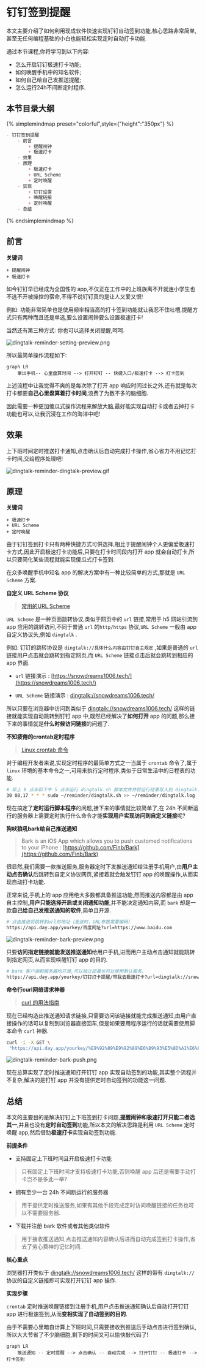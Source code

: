 # 钉钉签到提醒

本文主要介绍了如何利用现成软件快速实现钉钉自动签到功能,核心思路非常简单,甚至无任何编程基础的小白也能轻松实现定时自动打卡功能.

通过本节课程,你将学习到以下内容:

- 怎么开启钉钉极速打卡功能;
- 如何唤醒手机中的知名软件;
- 如何自己给自己发推送提醒;
- 怎么运行24h不间断定时程序.

## 本节目录大纲

{% simplemindmap preset="colorful",style={"height":"350px"} %}
```markdown
- 钉钉签到提醒
    - 前言
        + 提醒闹钟
        + 极速打卡
    - 效果
    - 原理
        + 极速打卡
        + URL Scheme
        + 定时唤醒
    - 实现
        + 钉钉设置
        + 唤醒链接
        + 定时唤醒
    - 总结
```
{% endsimplemindmap %}

## 前言

**关键词**

```mardown
+ 提醒闹钟
+ 极速打卡
```

如今钉钉早已经成为全国性的 app,不仅正在工作中的上班族离不开就连小学生也不逃不开被操控的宿命,不得不说钉钉真的是让人又爱又恨!

例如: 功能非常简单也是使用频率相当高的打卡签到功能就让我忍不住吐槽,提醒方式只有两种而且还是单选,要么设置闹钟要么设置极速打卡!

当然还有第三种方式: 你也可以选择关闭提醒,呵呵.

![dingtalk-reminder-setting-preview.png](./images/dingtalk-reminder-setting-preview.png)

所以最简单操作流程如下:

```mermaid
graph LR
    拿出手机-- 心里盘算时间 --> 打开钉钉 -- 快捷入口/极速打卡 --> 打卡签到
```

上述流程中让我觉得不爽的是每次除了打开 app 响应时间过长之外,还有就是每次打卡都要**自己心里盘算着打卡时间**,浪费了为数不多的脑细胞.

因此需要一种更加傻瓜式操作流程来解放大脑,最好能实现自动打卡或者去掉打卡功能也可以,让我沉浸在工作的海洋中吧!

## 效果

上下班时间定时推送打卡通知,点击确认后自动完成打卡操作,省心省力不用记忆打卡时间,交给程序处理吧!

![dingtalk-reminder-dingtalk-preview.gif](./images/dingtalk-reminder-dingtalk-preview.gif)

## 原理

**关键词**

```mardown
+ 极速打卡
+ URL Scheme
+ 定时唤醒
```

由于钉钉签到打卡只有两种快捷方式可供选择,相比于提醒闹钟个人更偏爱极速打卡方式,因此开启极速打卡功能后,只要在打卡时间段内打开 app 就会自动打卡,所以只要简化某些流程就能实现傻瓜式打卡签到.

在众多唤醒手机中知名 app 的解决方案中有一种比较简单的方式,那就是 `URL Scheme` 方案.

**自定义 URL Scheme 协议**

> [常用的URL Scheme](https://www.cnblogs.com/guoshaobin/p/11163919.html)

`URL Scheme` 是一种页面跳转协议,类似于网页中的 `url` 链接,常用于 h5 网站引流到 app 应用的跳转访问,不同于普通 `url` 的`http/https` 协议,`URL Scheme` 一般由 app 自定义协议头,例如 `dingtalk` .

例如: 钉钉的跳转协议是 `dingtalk://具体什么内容由钉钉自主规定` ,如果是普通的 `url` 链接用户点击就会跳转到指定网页,而 `URL Scheme` 链接点击后就会跳转到相应的 app 界面.

- `url` 链接演示 : [https://snowdreams1006.tech/](https://snowdreams1006.tech/)

- `URL Scheme` 链接演示 : [dingtalk://snowdreams1006.tech/](dingtalk://snowdreams1006.tech/)

所以只要在浏览器中访问到类似于 [dingtalk://snowdreams1006.tech/](dingtalk://snowdreams1006.tech/) 这样的链接就能实现自动跳转到钉钉 app 中,既然已经解决了**如何打开** app 的问题,那么接下来的事情就是**什么时候访问链接**的问题了.

**不知疲倦的crontab定时程序**

> [Linux crontab 命令](https://www.runoob.com/linux/linux-comm-crontab.html)

对于编程开发者来说,实现定时程序的最简单方式之一当属于 `crontab` 命令了,属于 `linux` 环境的基本命令之一,可用来执行定时程序,类似于日常生活中的日程表的功能.

```bash
# 早上 8 点半和下午 5 点半运行 dingtalk.sh 脚本文件并将运行结果写入到 dingtalk.log 文件
30 08,17 * * * sudo ~/reminder/dingtalk.sh >> ~/reminder/dingtalk.log
```

现在搞定了**定时运行脚本程序**的问题,接下来的事情就比较简单了,在 24h 不间断运行的服务器上需要定时执行什么命令才能**实现用户实现访问到自定义链接**呢?

**狗吠狼吼bark给自己推送通知**

> Bark is an iOS App which allows you to push customed notifications to your iPhone : [https://github.com/Finb/Bark](https://github.com/Finb/Bark)

很显然,我们需要一款推送服务,服务器定时下发推送通知给注册手机用户,由**用户主动点击确认**后跳转到自定义协议网页,紧接着就会触发钉钉 app 的唤醒操作,从而实现自动打卡功能.

正常来说,手机上的 app 应用绝大多数都具备推送功能,然而推送内容都是由 app 自主控制,**用户只能选择开启或关闭通知功能**,并不能决定通知内容,而 `bark` 却是一款**自己给自己发推送通知的软件**,简单且开源.

```bash
# 点击推送将跳转到url的地址（发送时，URL参数需要编码）
https://api.day.app/yourkey/百度网址?url=https://www.baidu.com 
```

![dingtalk-reminder-bark-preview.png](./images/dingtalk-reminder-bark-preview.png)

只要**访问指定链接就能发送推送通知**给用户手机,进而用户主动点击通知就能跳转到指定网页,从而实现唤醒钉钉 app 的目的.

```bash
# bark 客户端和服务器均开源,可以独立部署也可以使用默认服务.
https://api.day.app/yourkey/钉钉打卡提醒/带我去极速打卡?url=dingtalk://snowdreams1006.tech
```

**命令行curl网络请求神器**

> [curl 的用法指南](http://www.ruanyifeng.com/blog/2019/09/curl-reference.html)

现在已经构造出推送通知请求链接,只需要访问该链接就能完成推送通知,由用户直接操作的话可以复制到浏览器直接回车,但是如果要用程序运行的话就需要使用脚本命令 `curl` 神器.

```bash
curl -i -X GET \
 "https://api.day.app/yourkey/%E9%92%89%E9%92%89%E6%89%93%E5%8D%A1%E6%8F%90%E9%86%92/%E5%B8%A6%E6%88%91%E5%8E%BB%E6%9E%81%E9%80%9F%E6%89%93%E5%8D%A1?url=dingtalk://snowdreams1006.tech"
```

![dingtalk-reminder-bark-push.png](./images/dingtalk-reminder-bark-push.png)

现在总算实现了定时推送通知打开钉钉 app 实现自动签到的功能,其实整个流程并不复杂,解决的是钉钉 app 并没有提供定时自动签到的功能这一问题.

## 总结

本文的主要目的是解决钉钉上下班签到打卡问题,**提醒闹钟和极速打开只能二者选其一**,并且也没有**定时自动签到**功能,所以本文的解决思路是利用 `URL Scheme` 定时唤醒 app,然后借助**极速打卡**实现自动签到功能.

**前提条件**

- 支持固定上下班时间且开启极速打卡功能

> 只有固定上下班时间才支持极速打卡功能,否则唤醒 app 后还是需要手动打卡岂不是多此一举?

- 拥有至少一台 24h 不间断运行的服务器

> 用于提供定时推送服务,如果有其他手段完成定时访问唤醒链接的任务也可以不需要服务器.

- 下载并注册 bark 软件或者其他类似软件

> 用于接收推送通知,点击推送通知内容确认后进而自动完成签到打卡操作,省去了劳心费神的记忆时间.

**核心重点**

浏览器打开类似于 [dingtalk://snowdreams1006.tech/](dingtalk://snowdreams1006.tech/) 这样的带有 `dingtalk://` 协议的自定义链接即可实现打开钉钉 app 操作.

**实现步骤**

`crontab` 定时推送唤醒链接到注册手机,用户点击推送通知确认后自动打开钉钉 app 进行极速签到,从而**变相实现了自动签到的目的**.

由于不需要心里暗自计算上下班时间,只需要接收到推送后手动点击进行签到确认,所以大大节省了不少脑细胞,剩下的时间又可以愉快敲代码了!

```mermaid
graph LR
    推送通知 -- 定时提醒 --> 点击确认 -- 自动完成 --> 打开钉钉 -- 极速打卡 --> 打卡签到
```

